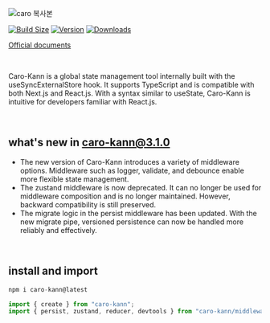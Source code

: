 ![caro 복사본](https://github.com/user-attachments/assets/1fa53294-205c-45a3-b6f8-b1be585ce11e)

[![Build Size](https://img.shields.io/bundlephobia/minzip/caro-kann?label=bundle%20size&style=flat&colorA=000000&colorB=000000)](https://bundlephobia.com/result?p=caro-kann)
[![Version](https://img.shields.io/npm/v/caro-kann?style=flat&colorA=000000&colorB=000000)](https://www.npmjs.com/package/caro-kann)
[![Downloads](https://img.shields.io/npm/dt/caro-kann.svg?style=flat&colorA=000000&colorB=000000)](https://www.npmjs.com/package/caro-kann)


[Official documents](https://caro-kann.vercel.com/en)

&nbsp;

Caro-Kann is a global state management tool internally built with the useSyncExternalStore hook. It supports TypeScript and is compatible with both Next.js and React.js. With a syntax similar to useState, Caro-Kann is intuitive for developers familiar with React.js.

&nbsp;

##  what's new in caro-kann@3.1.0

* The new version of Caro-Kann introduces a variety of middleware options. Middleware such as logger, validate, and debounce enable more flexible state management.
* The zustand middleware is now deprecated. It can no longer be used for middleware composition and is no longer maintained. However, backward compatibility is still preserved.
* The migrate logic in the persist middleware has been updated. With the new migrate pipe, versioned persistence can now be handled more reliably and effectively.

&nbsp;

## install and import

```ts
npm i caro-kann@latest
```

```ts
import { create } from "caro-kann";
import { persist, zustand, reducer, devtools } from "caro-kann/middleware"
```

